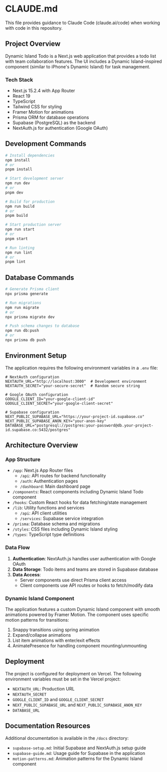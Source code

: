 # CLAUDE.md

This file provides guidance to Claude Code (claude.ai/code) when working with code in this repository.

## Project Overview

Dynamic Island Todo is a Next.js web application that provides a todo list with team collaboration features. The UI includes a Dynamic Island-inspired component (similar to iPhone's Dynamic Island) for task management.

### Tech Stack

- Next.js 15.2.4 with App Router
- React 19
- TypeScript
- Tailwind CSS for styling
- Framer Motion for animations
- Prisma ORM for database operations
- Supabase (PostgreSQL) as the backend
- NextAuth.js for authentication (Google OAuth)

## Development Commands

```bash
# Install dependencies
npm install
# or
pnpm install

# Start development server
npm run dev
# or
pnpm dev

# Build for production
npm run build
# or
pnpm build

# Start production server
npm run start
# or
pnpm start

# Run linting
npm run lint
# or
pnpm lint
```

## Database Commands

```bash
# Generate Prisma client
npx prisma generate

# Run migrations
npm run migrate
# or
npx prisma migrate dev

# Push schema changes to database
npm run db:push
# or
npx prisma db push
```

## Environment Setup

The application requires the following environment variables in a `.env` file:

```
# NextAuth configuration
NEXTAUTH_URL="http://localhost:3000"  # Development environment
NEXTAUTH_SECRET="your-secure-secret"  # Random secure string

# Google OAuth configuration
GOOGLE_CLIENT_ID="your-google-client-id"
GOOGLE_CLIENT_SECRET="your-google-client-secret"

# Supabase configuration
NEXT_PUBLIC_SUPABASE_URL="https://your-project-id.supabase.co"
NEXT_PUBLIC_SUPABASE_ANON_KEY="your-anon-key"
DATABASE_URL="postgresql://postgres:your-password@db.your-project-id.supabase.co:5432/postgres"
```

## Architecture Overview

### App Structure

- `/app`: Next.js App Router files
  - `/api`: API routes for backend functionality
  - `/auth`: Authentication pages
  - `/dashboard`: Main dashboard page
- `/components`: React components including Dynamic Island Todo component
- `/hooks`: Custom React hooks for data fetching/state management
- `/lib`: Utility functions and services
  - `/api`: API client utilities
  - `/services`: Supabase service integration
- `/prisma`: Database schema and migrations
- `/styles`: CSS files including Dynamic Island styling
- `/types`: TypeScript type definitions

### Data Flow

1. **Authentication**: NextAuth.js handles user authentication with Google OAuth
2. **Data Storage**: Todo items and teams are stored in Supabase database
3. **Data Access**:
   - Server components use direct Prisma client access
   - Client components use API routes or hooks to fetch/modify data

### Dynamic Island Component

The application features a custom Dynamic Island component with smooth animations powered by Framer Motion. The component uses specific motion patterns for transitions:

1. Snappy transitions using spring animation
2. Expand/collapse animations
3. List item animations with enter/exit effects
4. AnimatePresence for handling component mounting/unmounting

## Deployment

The project is configured for deployment on Vercel. The following environment variables must be set in the Vercel project:

- `NEXTAUTH_URL`: Production URL
- `NEXTAUTH_SECRET`
- `GOOGLE_CLIENT_ID` and `GOOGLE_CLIENT_SECRET`
- `NEXT_PUBLIC_SUPABASE_URL` and `NEXT_PUBLIC_SUPABASE_ANON_KEY`
- `DATABASE_URL`

## Documentation Resources

Additional documentation is available in the `/docs` directory:

- `supabase-setup.md`: Initial Supabase and NextAuth.js setup guide
- `supabase-guide.md`: Usage guide for Supabase in the application
- `motion-patterns.md`: Animation patterns for the Dynamic Island component